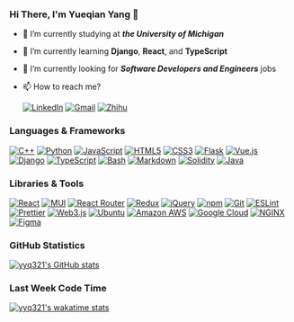 ### Hi There, I'm Yueqian Yang 👋

- 🔭 I’m currently studying at ***the University of Michigan***
- 🌱 I’m currently learning **Django**, **React**, and **TypeScript**
- 🤔 I’m currently looking for ***Software Developers and Engineers*** jobs
- 📫 How to reach me?
  
  [![LinkedIn](https://api.iconify.design/simple-icons/linkedin.svg?color=%230A66C2&height=20)](https://www.linkedin.com/in/Yueqian-Yang/)
  [![Gmail](https://api.iconify.design/simple-icons/gmail.svg?color=%23EA4335&height=20)](mailto:yangyq@umich.edu)
  [![Zhihu](https://api.iconify.design/simple-icons/zhihu.svg?color=%230084FF&height=20)](https://www.zhihu.com/people/yyq-78-30)

### Languages & Frameworks

[![C++](https://api.iconify.design/simple-icons/cplusplus.svg?color=%2300599C&height=24)](https://www.cplusplus.com/)
[![Python](https://api.iconify.design/simple-icons/python.svg?color=%233776AB&height=24)](https://www.python.org/)
[![JavaScript](https://api.iconify.design/simple-icons/javascript.svg?color=%23F7DF1E&height=24)](https://www.ecma-international.org/publications-and-standards/standards/ecma-262/)
[![HTML5](https://api.iconify.design/simple-icons/html5.svg?color=%23E34F26&height=24)](https://html.spec.whatwg.org/)
[![CSS3](https://api.iconify.design/simple-icons/css3.svg?color=%231572B6&height=24)](https://www.w3.org/TR/CSS/)
[![Flask](https://api.iconify.design/simple-icons/flask.svg?color=%23000000&height=24)](https://flask.palletsprojects.com/)
[![Vue.js](https://api.iconify.design/simple-icons/vuedotjs.svg?color=%234FC08D&height=24)](https://vuejs.org/)
[![Django](https://api.iconify.design/simple-icons/django.svg?color=%23092E20&height=24)](https://www.djangoproject.com/)
[![TypeScript](https://api.iconify.design/simple-icons/typescript.svg?color=%233178C6&height=24)](https://www.typescriptlang.org/)
[![Bash](https://api.iconify.design/simple-icons/gnubash.svg?color=%234EAA25&height=24)](https://www.gnu.org/software/bash/)
[![Markdown](https://api.iconify.design/simple-icons/markdown.svg?color=%23000000&height=24)](https://spec.commonmark.org/)
[![Solidity](https://api.iconify.design/simple-icons/solidity.svg?color=%23363636&height=24)](https://soliditylang.org/)
[![Java](https://api.iconify.design/simple-icons/java.svg?color=%23007396&height=24)](https://www.java.com/) 

### Libraries & Tools

[![React](https://api.iconify.design/simple-icons/react.svg?color=%2361DAFB&height=24)](https://reactjs.org/)
[![MUI](https://api.iconify.design/simple-icons/mui.svg?color=%23007FFF&height=24)](https://mui.com/)
[![React Router](https://api.iconify.design/simple-icons/reactrouter.svg?color=%23CA4245&height=24)](https://reactrouter.com/)
[![Redux](https://api.iconify.design/simple-icons/redux.svg?color=%23764ABC&height=24)](https://redux.js.org/)
[![jQuery](https://api.iconify.design/simple-icons/jquery.svg?color=%230769AD&height=24)](https://jquery.com/)
[![npm](https://api.iconify.design/simple-icons/npm.svg?color=%23CB3837&height=24)](https://www.npmjs.com/)
[![Git](https://api.iconify.design/simple-icons/git.svg?color=%23F05032&height=24)](https://git-scm.com/)
[![ESLint](https://api.iconify.design/simple-icons/eslint.svg?color=%234B32C3&height=24)](https://eslint.org/)
[![Prettier](https://api.iconify.design/simple-icons/prettier.svg?color=%23F7B93E&height=24)](https://prettier.io/)
[![Web3.js](https://api.iconify.design/simple-icons/web3dotjs.svg?color=%23F16822&height=24)](https://web3js.readthedocs.io/)
[![Ubuntu](https://api.iconify.design/simple-icons/ubuntu.svg?color=%23E95420&height=24)](https://ubuntu.com/)
[![Amazon AWS](https://api.iconify.design/simple-icons/amazonaws.svg?color=%23232F3E&height=24)](https://aws.amazon.com/)
[![Google Cloud](https://api.iconify.design/simple-icons/googlecloud.svg?color=%234285F4&height=24)](https://cloud.google.com/)
[![NGINX](https://api.iconify.design/simple-icons/nginx.svg?color=%23009639&height=24)](https://www.nginx.com/)
[![Figma](https://api.iconify.design/simple-icons/figma.svg?color=%23F24E1E&height=24)](https://www.figma.com/)

### GitHub Statistics

[![yyq321's GitHub stats](https://github-readme-stats.vercel.app/api?username=yyq321&count_private=true&show_icons=true&hide_title=true)](https://github.com/yyq321)

### Last Week Code Time

[![yyq321's wakatime stats](https://github-readme-stats.vercel.app/api/wakatime?username=yyq321&layout=compact&hide_title=true)](https://wakatime.com/@yyq321)
